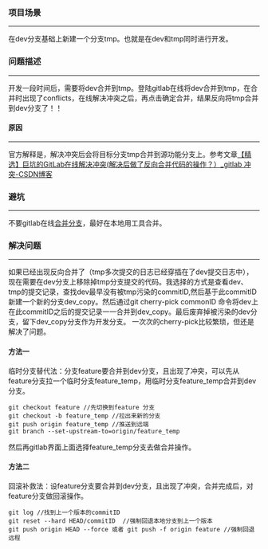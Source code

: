 ### 项目场景

---

在dev分支基础上新建一个分支tmp。也就是在dev和tmp同时进行开发。



### 问题描述

---

开发一段时间后，需要将dev合并到tmp。登陆gitlab在线将dev合并到tmp，在合并时出现了conflicts，在线解决冲突之后，再点击确定合并，结果反向将tmp合并到dev分支了！！



#### 原因

---

官方解释是，解决冲突后会将目标分支tmp合并到源功能分支上。参考文章[【精选】巨坑的GitLab在线解决冲突(解决后做了反向合并代码的操作？）_gitlab 冲突-CSDN博客](https://blog.csdn.net/u013487071/article/details/123485341)



### 避坑

---

不要gitlab在线[合并分支](https://so.csdn.net/so/search?q=合并分支&spm=1001.2101.3001.7020)，最好在本地用工具合并。



### 解决问题

---

如果已经出现反向合并了（tmp多次提交的日志已经穿插在了dev提交日志中），现在需要在dev分支上移除掉tmp分支提交的代码。我选择的方式是查看dev、tmp的提交记录，查找dev最早没有被tmp污染的commitID,然后基于此commitID新建一个新的分支dev_copy。然后通过git cherry-pick commonID 命令将dev上在此commitID之后的提交记录一一合并到dev_copy。最后废弃掉被污染的dev分支，留下dev_copy分支作为开发分支。 一次次的cherry-pick比较繁琐，但还是解决了问题。

#### 方法一

临时分支替代法：分支feature要合并到dev分支，且出现了冲突，可以先从feature分支拉一个临时分支feature_temp，用临时分支feature_temp合并到dev分支。

```
git checkout feature //先切换到feature 分支
git checkout -b feature_temp //拉出来新的分支
git push origin feature_temp //推送到远端
git branch --set-upstream-to=origin/feature_temp 
```

然后再gitlab界面上面选择feature_temp分支去做合并操作。

#### 方法二

回滚补救法：设feature分支要合并到dev分支，且出现了冲突，合并完成后，对feature分支做回滚操作。

```
git log //找到上一个版本的commitID
git reset --hard HEAD/commitID  //强制回退本地分支到上一个版本
git push origin HEAD --force 或者 git push -f origin feature //强制回退远程
```



















